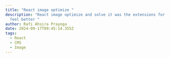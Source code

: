 ```yaml
---
title: "React image optimize "
description: "React image optimize and solve it was the extensions for making me
  feel better "
author: Rafi Ahsira Prayoga
date: 2024-09-17T09:45:14.355Z
tags:
  - React
  - CMS
  - Image
---
```

